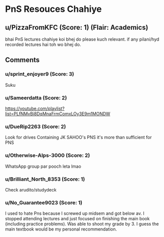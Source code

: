 # PnS Resouces Chahiye
## u/PizzaFromKFC (Score: 1) (Flair: Academics)
bhai PnS lectures chahiye koi bhej do please kuch relevant.
if any pilani/hyd recorded lectures hai toh wo bhej do.


## Comments

### u/sprint_enjoyer9 (Score: 3)
Suku


### u/Sameerdatta (Score: 2)
https://youtube.com/playlist?list=PLfNMvBi8DqMnaFrmComxLOy3E9m1MONDW


### u/DueRip2263 (Score: 2)
Look for drives Containing JK SAHOO's PNS it's more than sufficient for PNS


### u/Otherwise-Alps-3000 (Score: 2)
WhatsApp group par pooch leta lmao


### u/Brilliant_North_8353 (Score: 1)
Check arudito/studydeck


### u/No_Guarantee9023 (Score: 1)
I used to hate Pns because I screwed up midsem and got below av. I stopped attending lectures and just focused on finishing the main book (including practice problems). Was able to shoot my grade by 3. I guess the main textbook would be my personal recommendation.




